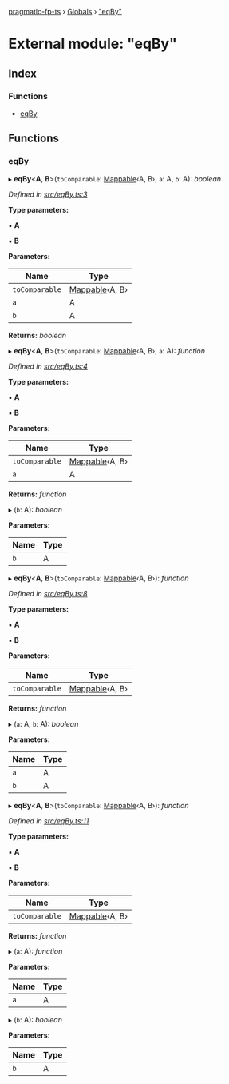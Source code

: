 [pragmatic-fp-ts](../README.md) › [Globals](../globals.md) › ["eqBy"](_eqby_.md)

# External module: "eqBy"

## Index

### Functions

* [eqBy](_eqby_.md#eqby)

## Functions

###  eqBy

▸ **eqBy**<**A**, **B**>(`toComparable`: [Mappable](_types_.md#mappable)‹A, B›, `a`: A, `b`: A): *boolean*

*Defined in [src/eqBy.ts:3](https://github.com/hermann-p/pragmatic-fp-ts/blob/ce213e6/src/eqBy.ts#L3)*

**Type parameters:**

▪ **A**

▪ **B**

**Parameters:**

Name | Type |
------ | ------ |
`toComparable` | [Mappable](_types_.md#mappable)‹A, B› |
`a` | A |
`b` | A |

**Returns:** *boolean*

▸ **eqBy**<**A**, **B**>(`toComparable`: [Mappable](_types_.md#mappable)‹A, B›, `a`: A): *function*

*Defined in [src/eqBy.ts:4](https://github.com/hermann-p/pragmatic-fp-ts/blob/ce213e6/src/eqBy.ts#L4)*

**Type parameters:**

▪ **A**

▪ **B**

**Parameters:**

Name | Type |
------ | ------ |
`toComparable` | [Mappable](_types_.md#mappable)‹A, B› |
`a` | A |

**Returns:** *function*

▸ (`b`: A): *boolean*

**Parameters:**

Name | Type |
------ | ------ |
`b` | A |

▸ **eqBy**<**A**, **B**>(`toComparable`: [Mappable](_types_.md#mappable)‹A, B›): *function*

*Defined in [src/eqBy.ts:8](https://github.com/hermann-p/pragmatic-fp-ts/blob/ce213e6/src/eqBy.ts#L8)*

**Type parameters:**

▪ **A**

▪ **B**

**Parameters:**

Name | Type |
------ | ------ |
`toComparable` | [Mappable](_types_.md#mappable)‹A, B› |

**Returns:** *function*

▸ (`a`: A, `b`: A): *boolean*

**Parameters:**

Name | Type |
------ | ------ |
`a` | A |
`b` | A |

▸ **eqBy**<**A**, **B**>(`toComparable`: [Mappable](_types_.md#mappable)‹A, B›): *function*

*Defined in [src/eqBy.ts:11](https://github.com/hermann-p/pragmatic-fp-ts/blob/ce213e6/src/eqBy.ts#L11)*

**Type parameters:**

▪ **A**

▪ **B**

**Parameters:**

Name | Type |
------ | ------ |
`toComparable` | [Mappable](_types_.md#mappable)‹A, B› |

**Returns:** *function*

▸ (`a`: A): *function*

**Parameters:**

Name | Type |
------ | ------ |
`a` | A |

▸ (`b`: A): *boolean*

**Parameters:**

Name | Type |
------ | ------ |
`b` | A |

